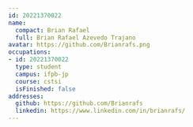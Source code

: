 ```yaml
---
id: 20221370022
name:
  compact: Brian Rafael
  full: Brian Rafael Azevedo Trajano
avatar: https://github.com/Brianrafs.png
occupations:
- id: 20221370022
  type: student
  campus: ifpb-jp
  course: cstsi
  isFinished: false
addresses:
  github: https://github.com/Brianrafs
  linkedin: https://www.linkedin.com/in/brianrafs/
---
```

